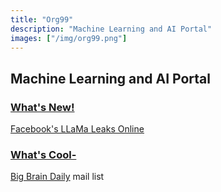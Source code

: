 ```yaml
---
title: "Org99"
description: "Machine Learning and AI Portal"
images: ["/img/org99.png"]
---
```


## Machine Learning and AI Portal

### <a href="" class="blue">What's New!</a>

[Facebook's LLaMa Leaks Online](https://www.vice.com/en/article/xgwqgw/facebooks-powerful-large-language-model-leaks-online-4chan-llama)
<br>



### <a href="" class="green">What's Cool-</a>

 [Big Brain Daily](https://www.bigbraindaily.com/) mail list

